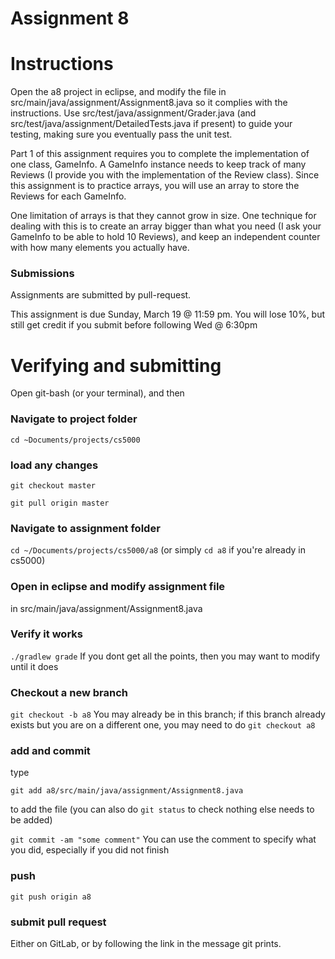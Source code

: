 Assignment 8
===

# Instructions

Open the a8 project in eclipse, and modify the file in src/main/java/assignment/Assignment8.java so it complies with the instructions. Use src/test/java/assignment/Grader.java (and src/test/java/assignment/DetailedTests.java if present) to guide your testing, making sure you eventually pass the unit test.

Part 1 of this assignment requires you to complete the implementation of one class, GameInfo. A GameInfo instance needs to keep track of many Reviews (I provide you with the implementation of the Review class). Since this assignment is to practice arrays, you will use an array to store the Reviews for each GameInfo.

One limitation of arrays is that they cannot grow in size. One technique for dealing with this is to create an array bigger than what you need (I ask your GameInfo to be able to hold 10 Reviews), and keep an independent counter with how many elements you actually have. 

### Submissions
Assignments are submitted by pull-request.

This assignment is due Sunday, March 19 @ 11:59 pm. 
You will lose 10%, but still get credit if you submit before following Wed @ 6:30pm
# Verifying and submitting
Open git-bash (or your terminal), and then

### Navigate to project folder
```cd ~Documents/projects/cs5000```

### load any changes
```git checkout master```

```git pull origin master```

### Navigate to assignment folder
```cd ~/Documents/projects/cs5000/a8```   (or simply ```cd a8``` if you're already in cs5000)

### Open in eclipse and modify assignment file
in src/main/java/assignment/Assignment8.java

### Verify it works
```./gradlew grade```
If you dont get all the points, then you may want to modify until it does


### Checkout a new branch
```git checkout -b a8``` 
You may already be in this branch; if this branch already exists but you are on a different one, you may need to do ```git checkout a8```

### add and commit
type

```git add a8/src/main/java/assignment/Assignment8.java```

to add the file (you can also do ```git status``` to check nothing else needs to be added) 

```git commit -am "some comment"```
You can use the comment to specify what you did, especially if you did not finish

### push
```git push origin a8```

### submit pull request
Either on GitLab, or by following the link in the message git prints.

